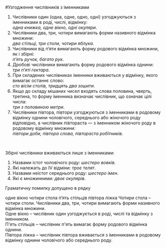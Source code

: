#Узгодження числiвникiв з iменниками


1. Числiвники <span class="p1">один</span> (<span class="p1">одна</span>, <span class="p1">одне</span>, <span class="p1">одно</span>, <span class="p1">однi</span>) узгоджуються з iменниками в родi, числi, вiдмiнку:<br><i>одна книжка, одне вiкно, однi окуляри</i>.
2. Числiвники <span class="p1">два</span>, <span class="p1">три</span>, <span class="p1">чотири</span> вимагають форми називного вiдмiнка множини:<br><i>два стiльцi, три столи, чотири яблука</i>.
3. Числiвники <span class="p1">вiд п’яти</span> вимагають форму родового вiдмiнка множини, як i збiрнi:<br><i>п’ять ручок, багато рук</i>.
4. Дробовi числiвники вимагають форму родового вiдмiнка однини:<br><i>три п’ятi гектара</i>.
5. При складених числiвниках iменники вживаються у вiдмiнку, якого вимагає останнє слово:<br><i>сто вiсiм столiв, тридцять два зошити</i>.
6. Якщо до складу мiшаних чисел входять слова <span class="p1">половина</span>, <span class="p1">чверть</span>, <span class="p1">третина</span>, то форму iменника визначає числiвник, що означає цiлi числа:<br><i>три з половиною метри</i>.
7. Числiвники <span class="p1">пiвтора</span>, <span class="p1">пiвтори</span> узгоджуються з iменниками в родовому вiдмiнку однини чоловiчого, середнього або жiночого роду вiдповiдно, а числiвник <span class="p1">пiвтораста</span> — з iменником жiночого роду в родовому вiдмiнку множини:<br><i>пiвтори доби, пiвтора слова, пiвтораста робiтникiв</i>.
<br>


<span class="p1">Збiрнi числiвники вживаються лише з iменниками:</span>

1. Назвами iстот чоловiчого роду: <i>шестеро вовкiв</i>.
2. Якi належать до IV вiдмiни: <i>троє телят</i>.
3. Назвами неiстот середнього роду: <i>шестеро iмен</i>.
4. Якi є множинними: <i>двоє окулярiв</i>.



<quiz> 
    <question>
       <p>Граматичну помилку допущено в рядку </p>
           <answer> одне вікно </answer>
           <answer correct> чотири стола </answer>
           <answer> п’ять стільців </answer>
           <answer> півтора ліжка </answer>
      <explanation>
Чотири стола – чотири столи. Числівники <span class="p1">два</span>, <span class="p1">три</span>, <span class="p1">чотири</span> вимагають форми називного відмінка множини.<br>
Одне вікно – числівник <span class="p1">один</span> узгоджується в роді, числі та відмінку з іменником.<br>
П'ять стільців – числівник <span class="p1">п'ять</span> вимагає форму родового відмінка однини.<br>
Півтора ліжка – числівник <span class="p1">півтора</span> вживається з iменниками в родовому вiдмiнку однини чоловiчого або середнього роду. </explanation>
    </question>
</quiz> 
